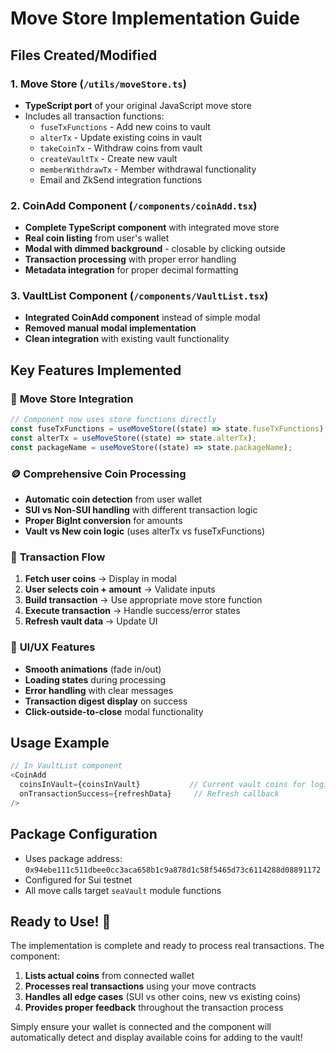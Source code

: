 # Move Store Implementation Guide

## Files Created/Modified

### 1. Move Store (`/utils/moveStore.ts`)
- **TypeScript port** of your original JavaScript move store
- Includes all transaction functions:
  - `fuseTxFunctions` - Add new coins to vault
  - `alterTx` - Update existing coins in vault
  - `takeCoinTx` - Withdraw coins from vault
  - `createVaultTx` - Create new vault
  - `memberWithdrawTx` - Member withdrawal functionality
  - Email and ZkSend integration functions

### 2. CoinAdd Component (`/components/coinAdd.tsx`)
- **Complete TypeScript component** with integrated move store
- **Real coin listing** from user's wallet
- **Modal with dimmed background** - closable by clicking outside
- **Transaction processing** with proper error handling
- **Metadata integration** for proper decimal formatting

### 3. VaultList Component (`/components/VaultList.tsx`)
- **Integrated CoinAdd component** instead of simple modal
- **Removed manual modal implementation**
- **Clean integration** with existing vault functionality

## Key Features Implemented

### 🏪 **Move Store Integration**
```typescript
// Component now uses store functions directly
const fuseTxFunctions = useMoveStore((state) => state.fuseTxFunctions);
const alterTx = useMoveStore((state) => state.alterTx);
const packageName = useMoveStore((state) => state.packageName);
```

### 🪙 **Comprehensive Coin Processing**
- **Automatic coin detection** from user wallet
- **SUI vs Non-SUI handling** with different transaction logic
- **Proper BigInt conversion** for amounts
- **Vault vs New coin logic** (uses alterTx vs fuseTxFunctions)

### 🔄 **Transaction Flow**
1. **Fetch user coins** → Display in modal
2. **User selects coin + amount** → Validate inputs
3. **Build transaction** → Use appropriate move store function
4. **Execute transaction** → Handle success/error states
5. **Refresh vault data** → Update UI

### 🎨 **UI/UX Features**
- **Smooth animations** (fade in/out)
- **Loading states** during processing
- **Error handling** with clear messages
- **Transaction digest display** on success
- **Click-outside-to-close** modal functionality

## Usage Example

```typescript
// In VaultList component
<CoinAdd 
  coinsInVault={coinsInVault}           // Current vault coins for logic
  onTransactionSuccess={refreshData}     // Refresh callback
/>
```

## Package Configuration
- Uses package address: `0x94ebe111c511dbee0cc3aca658b1c9a878d1c58f5465d73c6114288d08891172`
- Configured for Sui testnet
- All move calls target `seaVault` module functions

## Ready to Use! 🚀
The implementation is complete and ready to process real transactions. The component:
1. **Lists actual coins** from connected wallet
2. **Processes real transactions** using your move contracts  
3. **Handles all edge cases** (SUI vs other coins, new vs existing coins)
4. **Provides proper feedback** throughout the transaction process

Simply ensure your wallet is connected and the component will automatically detect and display available coins for adding to the vault!
